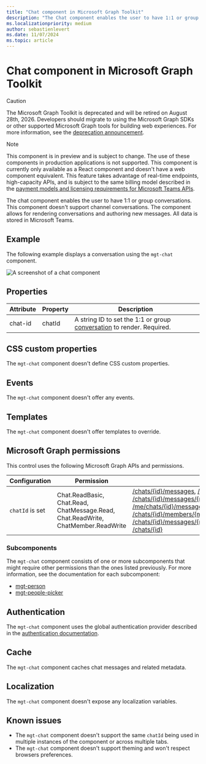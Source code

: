```yaml
---
title: "Chat component in Microsoft Graph Toolkit"
description: "The Chat component enables the user to have 1:1 or group conversations."
ms.localizationpriority: medium
author: sebastienlevert
ms.date: 11/07/2024
ms.topic: article
---
```


# Chat component in Microsoft Graph Toolkit

> [!CAUTION]
> The Microsoft Graph Toolkit is deprecated and will be retired on August 28th, 2026. Developers should migrate to using the Microsoft Graph SDKs or other supported Microsoft Graph tools for building web experiences. For more information, see the [deprecation announcement](https://devblogs.microsoft.com/microsoft365dev/microsoft-graph-toolkit-retirement/).

> [!NOTE]
>  This component is in preview and is subject to change. The use of these components in production applications is not supported.
> This component is currently only available as a React component and doesn't have a web component equivalent.
> This feature takes advantage of real-time endpoints, high-capacity APIs, and is subject to the same billing model described in the [payment models and licensing requirements for Microsoft Teams APIs](/graph/teams-licenses).

The chat component enables the user to have 1:1 or group conversations. This component doesn't support channel conversations. The component allows for rendering conversations and authoring new messages. All data is stored in Microsoft Teams.

## Example

The following example displays a conversation using the `mgt-chat` component.

![A screenshot of a chat component](./images/mgt-chat.png)

## Properties

| Attribute                         | Property         | Description                                                                                            |
| --------------------------------- | ---------------- | ------------------------------------------------------------------------------------------------------ |
| chat-id                           | chatId           | A string ID to set the 1:1 or group [conversation](/graph/api/resources/chat) to render. Required.     |

## CSS custom properties

The `mgt-chat` component doesn't define CSS custom properties.

## Events

The `mgt-chat` component doesn't offer any events.

## Templates

The `mgt-chat` component doesn't offer templates to override.

## Microsoft Graph permissions

This control uses the following Microsoft Graph APIs and permissions.

| Configuration | Permission | API |
| - | - | - |
| `chatId` is set | Chat.ReadBasic, Chat.Read, ChatMessage.Read, Chat.ReadWrite, ChatMember.ReadWrite | [/chats/{id}/messages](/graph/api/chat-list-messages), [/chats/{id}/messages](/graph/api/chat-post-messages), [/chats/{id}/messages/{messageId}](/graph/api/chatmessage-update), [/me/chats/{id}/messages/{messageId}/softDelete](/graph/api/chatmessage-softdelete), [/chats/{id}/members/{membershipId}](/graph/api/chat-delete-members), [/chats/{id}/members](/graph/api/chat-post-members), [/chats/{id}/messages/{messageId}/hostedContents/{hostedContentId}](/graph/api/chatmessagehostedcontent-get), [/chats/{id}](/graph/api/chat-patch) |

### Subcomponents

The `mgt-chat` component consists of one or more subcomponents that might require other permissions than the ones listed previously. For more information, see the documentation for each subcomponent:

- [mgt-person](person.md)
- [mgt-people-picker](people-picker.md)

## Authentication

The `mgt-chat` component uses the global authentication provider described in the [authentication documentation](../providers/providers.md).

## Cache

The `mgt-chat` component caches chat messages and related metadata.

## Localization

The `mgt-chat` component doesn't expose any localization variables.

## Known issues

- The `mgt-chat` component doesn't support the same `chatId` being used in multiple instances of the component or across multiple tabs.
- The `mgt-chat` component doesn't support theming and won't respect browsers preferences.
